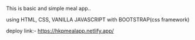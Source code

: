 This is basic and simple meal app..


using HTML, CSS, VANILLA JAVASCRIPT with BOOTSTRAP(css framework)



deploy link:- https://hkpmealapp.netlify.app/
